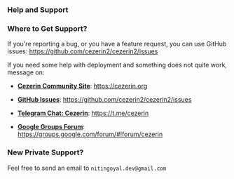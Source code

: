### Help and Support

### Where to Get Support?

If you're reporting a bug, or you have a feature request, you can use GitHub issues:
https://github.com/cezerin2/cezerin2/issues

If you need some help with deployment and something does not quite work, message on:

-   [**Cezerin Community Site**](https://cezerin.org): https://cezerin.org
-   [**GitHub Issues**](https://github.com/cezerin2/cezerin2/issues): https://github.com/cezerin2/cezerin2/issues

-   [**Telegram Chat: Cezerin**](https://t.me/cezerin): https://t.me/cezerin

-   [**Google Groups Forum**](https://groups.google.com/forum/#!forum/cezerin): https://groups.google.com/forum/#!forum/cezerin

### New Private Support?

Feel free to send an email to `nitingoyal.dev@gmail.com`
